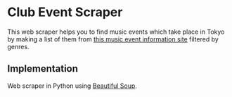 # Club Event Scraper
This web scraper helps you to find music events which take place in Tokyo by making a list of them from [this music event information site](https://www.clubberia.com/ja/) filtered by genres.

## Implementation
Web scraper in Python using [Beautiful Soup](https://www.crummy.com/software/BeautifulSoup/bs4/doc/).
